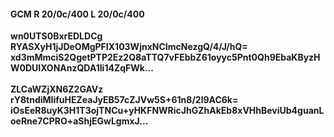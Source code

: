 #### GCM R 20/0c/400 L 20/0c/400
**wn0UTS0BxrEDLDCg**<br/>**RYASXyH1jJDeOMgPFIX103WjnxNCImcNezgQ/4/J/hQ=**<br/>**xd3mMmciS2QgetPTP2Ez2Q8aTTQ7vFEbbZ61oyyc5Pnt0Qh9EbaKByzHW0DUIXONAnzQDA1Ii14ZqFWk...**<br/><br/>
**ZLCaWZjXN6Z2GAVz**<br/>**rY8tndiMIifuHEZeaJyEB57cZJVw5S+61n8/2l9AC6k=**<br/>**iOsEeR8uyK3H1T3ojTNCu+yHKFNWRicJhGZhAkEb8xVHhBeviUb4guanLoeRne7CPRO+aShjEGwLgmxJ...**